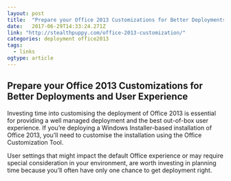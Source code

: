 ```yaml
---
layout: post 
title:  "Prepare your Office 2013 Customizations for Better Deployments and User Experience - Aaron Parker" 
date:   2017-06-29T14:33:24.271Z 
link: "http://stealthpuppy.com/office-2013-customization/"
categories: deployment office2013
tags:
  - links
ogtype: article 
---
```


## Prepare your Office 2013 Customizations for Better Deployments and User Experience

Investing time into customising the deployment of Office 2013 is essential for providing a well managed deployment and the best out-of-box user experience. If you’re deploying a Windows Installer-based installation of Office 2013, you’ll need to customise the installation using the Office Customization Tool.

User settings that might impact the default Office experience or may require special consideration in your environment, are worth investing in planning time because you’ll often have only one chance to get deployment right.